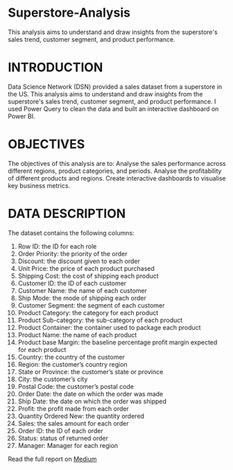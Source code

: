 # Superstore-Analysis
This analysis aims to understand and draw insights from the superstore's sales trend, customer segment, and product performance.


# INTRODUCTION
Data Science Network (DSN) provided a sales dataset from a superstore in the US. This analysis aims to understand and draw insights from the superstore's sales trend, customer segment, and product performance.
I used Power Query to clean the data and built an interactive dashboard on Power BI.

# OBJECTIVES
The objectives of this analysis are to:
Analyse the sales performance across different regions, product categories, and periods.
Analyse the profitability of different products and regions.
Create interactive dashboards to visualise key business metrics.

# DATA DESCRIPTION
The dataset contains the following columns:
1. Row ID: the ID for each role
2. Order Priority: the priority of the order
3. Discount: the discount given to each order
4. Unit Price: the price of each product purchased
5. Shipping Cost: the cost of shipping each product
6. Customer ID: the ID of each customer
7. Customer Name: the name of each customer
8. Ship Mode: the mode of shipping each order
9. Customer Segment: the segment of each customer
10. Product Category: the category for each product
11. Product Sub-category: the sub-category of each product
12. Product Container: the container used to package each product
13. Product Name: the name of each product
14. Product base Margin: the baseline percentage profit margin expected for each product
15. Country: the country of the customer
16. Region: the customer’s country region
17. State or Province: the customer’s state or province
18. City: the customer’s city
19. Postal Code: the customer’s postal code
20. Order Date: the date on which the order was made
21. Ship Date: the date on which the order was shipped
22. Profit: the profit made from each order
23. Quantity Ordered New: the quantity ordered
24. Sales: the sales amount for each order
25. Order ID: the ID of each order
26. Status: status of returned order
27. Manager: Manager for each region


Read the full report on [Medium](https://medium.com/@prof.tripled619/superstore-sales-analysis-uncovering-patterns-and-profit-drivers-1b6d90f944e2)
